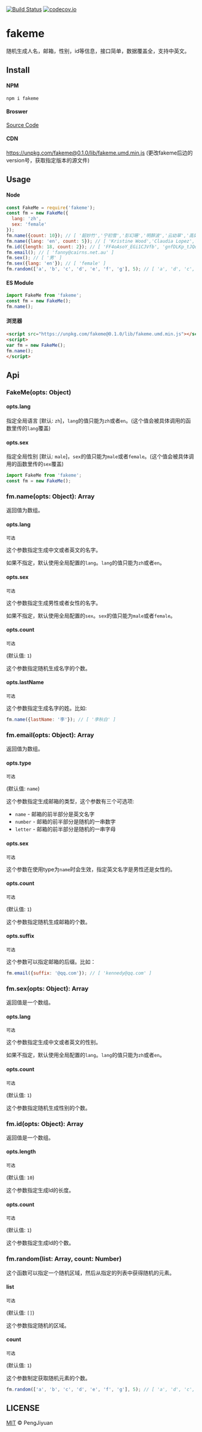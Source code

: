 [![Build Status](https://travis-ci.org/PengJiyuan/fakeme.svg?branch=master)](https://travis-ci.org/PengJiyuan/fakeme)
[![codecov.io](https://codecov.io/github/PengJiyuan/fakeme/coverage.svg?branch=master)](https://codecov.io/github/PengJiyuan/fakeme?branch=master)

# fakeme
随机生成人名，邮箱，性别，id等信息，接口简单，数据覆盖全，支持中英文。

## Install

#### NPM

`npm i fakeme`

#### Broswer

[Source Code](https://github.com/PengJiyuan/fakeme/blob/master/lib/fakeme.umd.min.js)

#### CDN

https://unpkg.com/fakeme@0.1.0/lib/fakeme.umd.min.js (更改fakeme后边的version号，获取指定版本的源文件)

## Usage

#### Node

```javascript
const FakeMe = require('fakeme');
const fm = new FakeMe({
  lang: 'zh',
  sex: 'female'
});
fm.name({count: 10}); // [ '韶妙竹','宁初雪','彭幻珊','明醉波','云幼翠','高如曼','杨涵雁','吴青亦','孔之柔','红元菱' ]
fm.name({lang: 'en', count: 5}); // [ 'Kristine Wood','Claudia Lopez','Annabelle Griffin','Greta Simmons','Sonia Walker' ]
fm.id({length: 18, count: 2}); // [ 'FF4oAsoY_EGi1CJVfb', 'gnfDLKp_tJQd_NyQiK' ]
fm.email(); // [ 'fanny@cairns.net.au' ]
fm.sex(); // [ '男' ]
fm.sex({lang: 'en'}); // [ 'female' ]
fm.random(['a', 'b', 'c', 'd', 'e', 'f', 'g'], 5); // [ 'a', 'd', 'c', 'c', 'd' ]
```

#### ES Module

```javascript
import FakeMe from 'fakeme';
const fm = new FakeMe();
fm.name();
```

#### 浏览器

```html
<script src="https://unpkg.com/fakeme@0.1.0/lib/fakeme.umd.min.js"></script>
<script>
var fm = new FakeMe();
fm.name();
</script>
```

## Api

### FakeMe(opts: Object)

#### opts.lang

指定全局语言 [默认: `zh`]，`lang`的值只能为`zh`或者`en`。(这个值会被具体调用的函数里传的`lang`覆盖)

#### opts.sex

指定全局性别 [默认: `male`]，`sex`的值只能为`male`或者`female`。(这个值会被具体调用的函数里传的`sex`覆盖)

```javascript
import FakeMe from 'fakeme';
const fm = new FakeMe();
```

### fm.name(opts: Object): Array

返回值为数组。

#### opts.lang

`可选`

这个参数指定生成中文或者英文的名字。

如果不指定，默认使用全局配置的`lang`。`lang`的值只能为`zh`或者`en`。

#### opts.sex

`可选`

这个参数指定生成男性或者女性的名字。

如果不指定，默认使用全局配置的`sex`。`sex`的值只能为`male`或者`female`。

#### opts.count

`可选`

(默认值: `1`)

这个参数指定随机生成名字的个数。

#### opts.lastName

`可选`

这个参数指定生成名字的姓。比如:

```javascript
fm.name({lastName: '李'}); // [ '李秋白' ]
```

### fm.email(opts: Object): Array

返回值为数组。

#### opts.type

`可选`

(默认值: `name`)

这个参数指定生成邮箱的类型，这个参数有三个可选项:

  * `name` - 邮箱的前半部分是英文名字
  * `number` - 邮箱的前半部分是随机的一串数字
  * `letter` - 邮箱的前半部分是随机的一串字母

#### opts.sex

`可选`

这个参数在使用type为`name`时会生效，指定英文名字是男性还是女性的。

#### opts.count

`可选`

(默认值: `1`)

这个参数指定随机生成邮箱的个数。

#### opts.suffix

`可选`

这个参数可以指定邮箱的后缀。比如：

```javascript
fm.email({suffix: '@qq.com'}); // [ 'kennedy@qq.com' ]
```

### fm.sex(opts: Object): Array

返回值是一个数组。

#### opts.lang

`可选`

这个参数指定生成中文或者英文的性别。

如果不指定，默认使用全局配置的`lang`。`lang`的值只能为`zh`或者`en`。

#### opts.count

`可选`

(默认值: `1`)

这个参数指定随机生成性别的个数。

### fm.id(opts: Object): Array

返回值是一个数组。

#### opts.length

`可选`

(默认值: `10`)

这个参数指定生成Id的长度。

#### opts.count

`可选`

(默认值: `1`)

这个参数指定生成Id的个数。

### fm.random(list: Array, count: Number)

这个函数可以指定一个随机区域，然后从指定的列表中获得随机的元素。

#### list

`可选`

(默认值: `[]`)

这个参数指定随机的区域。

#### count

`可选`

(默认值: `1`)

这个参数制定获取随机元素的个数。

```javascript
fm.random(['a', 'b', 'c', 'd', 'e', 'f', 'g'], 5); // [ 'a', 'd', 'c', 'c', 'd' ]
```

## LICENSE

[MIT](./LICENSE) © PengJiyuan

